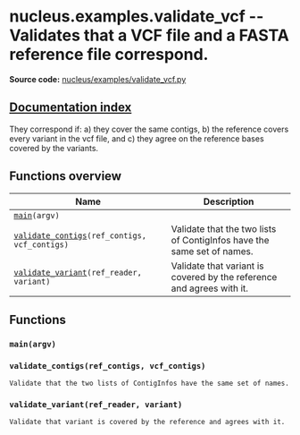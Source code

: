 # nucleus.examples.validate_vcf -- Validates that a VCF file and a FASTA reference file correspond.
**Source code:** [nucleus/examples/validate_vcf.py](https://github.com/google/nucleus/tree/master/nucleus/examples/validate_vcf.py)

[Documentation index](../../doc_index.md)
---
They correspond if:
a) they cover the same contigs,
b) the reference covers every variant in the vcf file, and
c) they agree on the reference bases covered by the variants.

## Functions overview
Name | Description
-----|------------
[`main`](#main)`(argv)` | 
[`validate_contigs`](#validate_contigs)`(ref_contigs, vcf_contigs)` | Validate that the two lists of ContigInfos have the same set of names.
[`validate_variant`](#validate_variant)`(ref_reader, variant)` | Validate that variant is covered by the reference and agrees with it.

## Functions
<a name="main"></a>
### `main(argv)`


<a name="validate_contigs"></a>
### `validate_contigs(ref_contigs, vcf_contigs)`
```
Validate that the two lists of ContigInfos have the same set of names.
```

<a name="validate_variant"></a>
### `validate_variant(ref_reader, variant)`
```
Validate that variant is covered by the reference and agrees with it.
```

